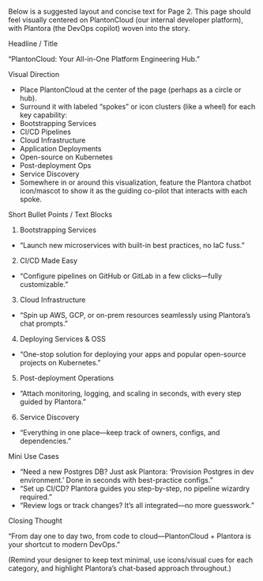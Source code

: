 Below is a suggested layout and concise text for Page 2. This page should feel visually centered on PlantonCloud (our
internal developer platform), with Plantora (the DevOps copilot) woven into the story.

Headline / Title

“PlantonCloud: Your All-in-One Platform Engineering Hub.”

Visual Direction

* Place PlantonCloud at the center of the page (perhaps as a circle or hub).
* Surround it with labeled “spokes” or icon clusters (like a wheel) for each key capability:
* Bootstrapping Services
* CI/CD Pipelines
* Cloud Infrastructure
* Application Deployments
* Open-source on Kubernetes
* Post-deployment Ops
* Service Discovery
* Somewhere in or around this visualization, feature the Plantora chatbot icon/mascot to show it as the guiding co-pilot
  that interacts with each spoke.

Short Bullet Points / Text Blocks

1. Bootstrapping Services

* “Launch new microservices with built-in best practices, no IaC fuss.”

2. CI/CD Made Easy

* “Configure pipelines on GitHub or GitLab in a few clicks—fully customizable.”

3. Cloud Infrastructure

* “Spin up AWS, GCP, or on-prem resources seamlessly using Plantora’s chat prompts.”

4. Deploying Services & OSS

* “One-stop solution for deploying your apps and popular open-source projects on Kubernetes.”

5. Post-deployment Operations

* “Attach monitoring, logging, and scaling in seconds, with every step guided by Plantora.”

6. Service Discovery

* “Everything in one place—keep track of owners, configs, and dependencies.”

Mini Use Cases

* “Need a new Postgres DB? Just ask Plantora: ‘Provision Postgres in dev environment.’
  Done in seconds with best-practice configs.”
* “Set up CI/CD? Plantora guides you step-by-step, no pipeline wizardry required.”
* “Review logs or track changes? It’s all integrated—no more guesswork.”

Closing Thought

“From day one to day two, from code to cloud—PlantonCloud + Plantora is your shortcut to modern DevOps.”

(Remind your designer to keep text minimal, use icons/visual cues for each category, and highlight Plantora’s chat-based
approach throughout.)
